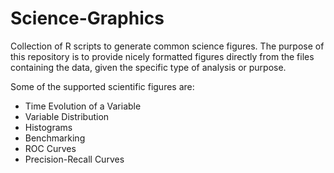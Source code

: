 # Science-Graphics
Collection of R scripts to generate common science figures.
The purpose of this repository is to provide nicely formatted figures directly from the files containing the data, given the specific type of analysis or purpose.

Some of the supported scientific figures are:
- Time Evolution of a Variable
- Variable Distribution
- Histograms
- Benchmarking
- ROC Curves
- Precision-Recall Curves
